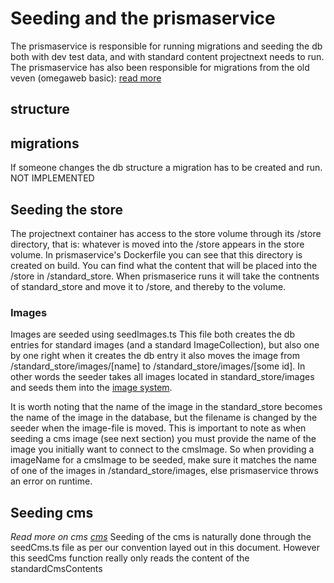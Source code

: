 # Seeding and the prismaservice
The prismaservice is responsible for running migrations and seeding the db both with dev test data, and with standard content projectnext needs to run.
The prismaservice has also been responsible for migrations from the old veven (omegaweb basic): [read more](./Migrations_veven.md)

## structure

## migrations
If someone changes the db structure a migration has to be created and run. NOT IMPLEMENTED

## Seeding the store
The projectnext container has access to the store volume through its /store directory, that is: whatever is moved into the /store appears in the store volume. In prismaservice's Dockerfile you can see that this directory is created on build. You can find what the content that will be placed into the /store in /standard_store. When prismaserice runs it will take the contnents of standard_store and move it to /store, and thereby to the volume.

### Images
Images are seeded using seedImages.ts This file both creates the db entries for standard images (and a standard ImageCollection), but also one by one right when it creates the db entry it also moves the image from /standard_store/images/[name] to /standard_store/images/[some id]. In other words the seeder takes all images located in standard_store/images and seeds them into the [image system](./Image_System.md). 

It is worth noting that the name of the image in the standard_store becomes the name of the image in the database, but the filename is changed by the seeder when the image-file is moved. This is important to note as when seeding a cms image (see next section) you must provide the name of the image you initially want to connect to the cmsImage. So when providing a imageName for a cmsImage to be seeded, make sure it matches the name of one of the images in /standard_store/images, else prismaservice throws an error on runtime.

## Seeding cms
*Read more on cms [cms](../Content_Managment_System/Basic_CMS.md)*
Seeding of the cms is naturally done through the seedCms.ts file as per our convention layed out in this document. However this seedCms function really only reads the content of the standardCmsContents 
